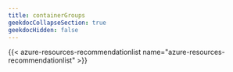 ```yaml
---
title: containerGroups
geekdocCollapseSection: true
geekdocHidden: false
---
```


{{< azure-resources-recommendationlist name="azure-resources-recommendationlist" >}}

